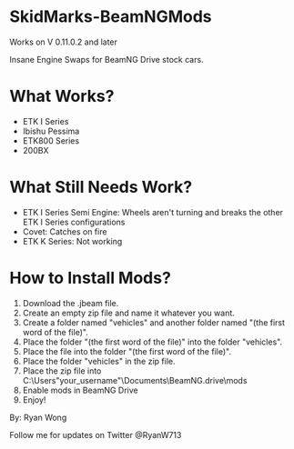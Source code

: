# SkidMarks-BeamNGMods 

Works on V 0.11.0.2 and later

Insane Engine Swaps for BeamNG Drive stock cars. 

# What Works?
- ETK I Series
- Ibishu Pessima
- ETK800 Series
- 200BX

# What Still Needs Work?
- ETK I Series Semi Engine: Wheels aren't turning and breaks the other ETK I Series configurations
- Covet: Catches on fire
- ETK K Series: Not working

# How to Install Mods?
1) Download the .jbeam file. 
2) Create an empty zip file and name it whatever you want.
3) Create a folder named "vehicles" and another folder named "(the first word of the file)".
4) Place the folder "(the first word of the file)" into the folder "vehicles".
5) Place the file into the folder "(the first word of the file)".
6) Place the folder "vehicles" in the zip file.
7) Place the zip file into C:\Users\"your_username"\Documents\BeamNG.drive\mods
8) Enable mods in BeamNG Drive 
9) Enjoy!

By: Ryan Wong 

Follow me for updates on Twitter @RyanW713
